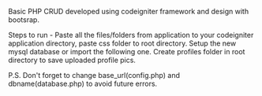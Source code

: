 Basic PHP CRUD developed using codeigniter framework and design with bootsrap.

Steps to run -
Paste all the files/folders from application to your codeigniter application directory, paste css folder to root directory.
Setup the new mysql database or import the following one.
Create profiles folder in root directory to save uploaded profile pics.

P.S.
Don't forget to change base_url(config.php) and dbname(database.php) to avoid future errors.
